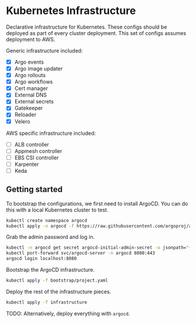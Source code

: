 # Kubernetes Infrastructure

Declarative infrastructure for Kubernetes. These configs should be deployed as
part of every cluster deployment. This set of configs assumes deployment to AWS.

Generic infrastructure included:

- [x] Argo events
- [x] Argo image updater
- [x] Argo rollouts
- [x] Argo workflows
- [x] Cert manager
- [x] External DNS
- [x] External secrets
- [x] Gatekeeper
- [x] Reloader
- [x] Velero

AWS specific infrastructure included:

- [ ] ALB controller
- [ ] Appmesh controller
- [ ] EBS CSI controller
- [ ] Karpenter
- [ ] Keda

## Getting started

To bootstrap the configurations, we first need to install ArgoCD. You can do
this with a local Kubernetes cluster to test.

```bash
kubectl create namespace argocd
kubectl apply -n argocd -f https://raw.githubusercontent.com/argoproj/argo-cd/stable/manifests/install.yaml
```

Grab the admin password and log in.

```bash
kubectl -n argocd get secret argocd-initial-admin-secret -o jsonpath="{.data.password}" | base64 -d; echo
kubectl port-forward svc/argocd-server -n argocd 8080:443
argocd login localhost:8080
```

Bootstrap the ArgoCD infrastructure.

```bash
kubectl apply -f bootstrap/project.yaml
```

Deploy the rest of the infrastructure pieces.

```bash
kubectl apply -f infrastructure
```

TODO: Alternatively, deploy everything with `argocd`.
